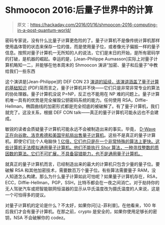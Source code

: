 # Shmoocon 2016:后量子世界中的计算

> 原文：<https://hackaday.com/2016/01/16/shmoocon-2016-computing-in-a-post-quantum-world/>

密码专家说，没有什么比量子计算更危险的了。量子计算机不是像传统计算机那样使用晶体管的状态来保存一位的值，而是使用量子位，或者像光子偏振一样的量子信息。按照对量子计算机一无所知的人的说法，它们是末日的开始，是所有密码学的打破，是机器的崛起。幸运的是，[Jean-Philippe Aumasson]实际上对量子计算机略知一二，并能够在他本周末的 Shmoocon 演讲“加密、量子和后量子”中教给我们一些东西

这个演讲是[Jean-Philippe]的 DEF CON 23 [演讲的延续，该演讲涵盖了量子计算的基础知识](https://media.defcon.org/DEF%20CON%2023/DEF%20CON%2023%20presentations/DEFCON-23-Phillip-Aumasson-Quantum-Computers-vs-Computers-Security.pdf) (PDF)简而言之，量子计算机并不快——它们只是非常非常专业的算法的协处理器。量子计算机没说 P=NP，反正也不能用在 NP 难的问题上。量子计算机唯一具有的优势是完全摧毁公钥密码系统的能力。任何使用 RSA，Diffie-Hellman，椭圆曲线的加密形式都是完全彻底的被破解了。有了量子计算机，我们就完了。这没关系，根据 DEF CON talk——真正的量子计算机可能永远也不会建成。

敏锐的读者会质疑量子计算机可能永远不会被制造出来的事实。毕竟， [D-Wave 正在向谷歌、洛克希德和美国宇航局出售量子计算机](http://www.dwavesys.com/quantum-computing)。这些不是真正的量子计算机。即使它们比个人电脑快 [1 亿倍，它们也只是在一个非常特殊的算法上更快。这些计算机无法模拟通用量子计算机。他们不能执行 Shor 算法，一种寻找整数的质因数的算法。它们不可扩展，不具备容错能力，也不是通用量子计算机。](http://www.telegraph.co.uk/technology/news/12042781/Google-D-Wave-quantum-computer-is-100-million-times-faster-than-your-PC.html)

就真正的量子计算机而言，已经制造出来的最大的计算机只包含少量的量子位。要破解 RSA 和其他加密技术，需要数百万个量子位。有些算法需要量子 RAM，没人知道怎么构建。那么为什么量子计算如此可怕呢？如果量子计算机存在，RSA，ECC，Diffie-Hellman，PGP，SSH，比特币都会在一夜之间消亡。对于劫持你的无人驾驶汽车或把智能联网恒温器的显示从华氏温度改为摄氏温度的人来说，这是一个可怕得多的提议。

对量子计算机的定论是什么？不太好，如果你问[让-菲利普]。在他看来，100 年后我们才会有量子计算机。在那之前，crypto 是安全的，如果你使用足够长的密钥，NSA 不会破解你的 codez。